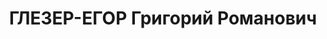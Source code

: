 ---
title: ГЛЕЗЕР-ЕГОР Григорий Романович
description: "Род. в 1896, Западная обл., г. Сураж, еврей, член ВКП(б). Проживал:\
  \ г. Иркутск. Директор Иркутского завода № 104 \n  Арестован 07.04.1937. Обв. по\
  \ ст. ст. 58-1 \"а\", 58-7, 58-8, 58-9, 58-11 УК РСФСР. Приговор: ВК ВС СССР, 04.06.1938\
  \ – ВМН. Расстрелян 04.06.1938, г.Иркутск. \n  Реабилитирован ВК ВС СССР 22.02.1958"
---